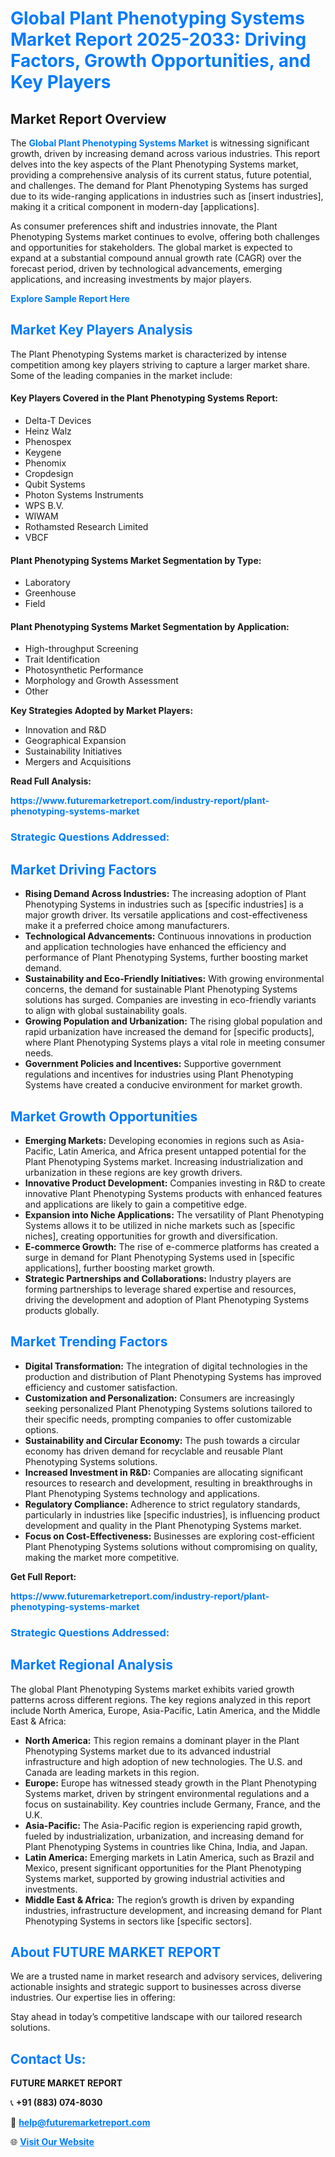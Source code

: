 <h1 style="color: #007BFF;">Global Plant Phenotyping Systems Market Report 2025-2033: Driving Factors, Growth Opportunities, and Key Players</h1>

<section id="overview">
<h2>Market Report Overview</h2>
<p>The <a href="https://www.futuremarketreport.com/industry-report/plant-phenotyping-systems-market" style="color: #007BFF; text-decoration: none;"><strong>Global Plant Phenotyping Systems Market</strong></a> is witnessing significant growth, driven by increasing demand across various industries. This report delves into the key aspects of the Plant Phenotyping Systems market, providing a comprehensive analysis of its current status, future potential, and challenges. The demand for Plant Phenotyping Systems has surged due to its wide-ranging applications in industries such as [insert industries], making it a critical component in modern-day [applications].</p>
<p>As consumer preferences shift and industries innovate, the Plant Phenotyping Systems market continues to evolve, offering both challenges and opportunities for stakeholders. The global market is expected to expand at a substantial compound annual growth rate (CAGR) over the forecast period, driven by technological advancements, emerging applications, and increasing investments by major players.</p>
</section>

<section id="overview">
<p><a href="https://www.futuremarketreport.com/request-sample/reportId=92151" style="color: #007BFF; text-decoration: none;"><strong>Explore Sample Report Here</strong></a></p>
</section>

<section id="key-players">
<h2 style="color: #007BFF;">Market Key Players Analysis</h2>
<p>The Plant Phenotyping Systems market is characterized by intense competition among key players striving to capture a larger market share. Some of the leading companies in the market include:</p>
<h4>Key Players Covered in the Plant Phenotyping Systems Report:</h4>
<ul><li>Delta-T Devices</li><li>Heinz Walz</li><li>Phenospex</li><li>Keygene</li><li>Phenomix</li><li>Cropdesign</li><li>Qubit Systems</li><li>Photon Systems Instruments</li><li>WPS B.V.</li><li>WIWAM</li><li>Rothamsted Research Limited</li><li>VBCF</li></ul>
<h4>Plant Phenotyping Systems Market Segmentation by Type:</h4>
<ul><li>Laboratory</li><li>Greenhouse</li><li>Field</li></ul>

<h4>Plant Phenotyping Systems Market Segmentation by Application:</h4>
<ul><li>High-throughput Screening</li><li>Trait Identification</li><li>Photosynthetic Performance</li><li>Morphology and Growth Assessment</li><li>Other</li></ul>
<p><strong>Key Strategies Adopted by Market Players:</strong></p>
<ul>
<li>Innovation and R&D</li>
<li>Geographical Expansion</li>
<li>Sustainability Initiatives</li>
<li>Mergers and Acquisitions</li>
</ul>
</section>

<section>
<p><strong>Read Full Analysis: </strong></p><a href="https://www.futuremarketreport.com/industry-report/plant-phenotyping-systems-market" style="color: #007BFF; text-decoration: none;"><strong>https://www.futuremarketreport.com/industry-report/plant-phenotyping-systems-market</strong></a>
<h3 style="color: #007BFF;">Strategic Questions Addressed:</h3>
</section>

<section id="driving-factors">
<h2 style="color: #007BFF;">Market Driving Factors</h2>
<ul>
<li><strong>Rising Demand Across Industries:</strong> The increasing adoption of Plant Phenotyping Systems in industries such as [specific industries] is a major growth driver. Its versatile applications and cost-effectiveness make it a preferred choice among manufacturers.</li>
<li><strong>Technological Advancements:</strong> Continuous innovations in production and application technologies have enhanced the efficiency and performance of Plant Phenotyping Systems, further boosting market demand.</li>
<li><strong>Sustainability and Eco-Friendly Initiatives:</strong> With growing environmental concerns, the demand for sustainable Plant Phenotyping Systems solutions has surged. Companies are investing in eco-friendly variants to align with global sustainability goals.</li>
<li><strong>Growing Population and Urbanization:</strong> The rising global population and rapid urbanization have increased the demand for [specific products], where Plant Phenotyping Systems plays a vital role in meeting consumer needs.</li>
<li><strong>Government Policies and Incentives:</strong> Supportive government regulations and incentives for industries using Plant Phenotyping Systems have created a conducive environment for market growth.</li>
</ul>
</section>

<section id="growth-opportunities">
<h2 style="color: #007BFF;">Market Growth Opportunities</h2>
<ul>
<li><strong>Emerging Markets:</strong> Developing economies in regions such as Asia-Pacific, Latin America, and Africa present untapped potential for the Plant Phenotyping Systems market. Increasing industrialization and urbanization in these regions are key growth drivers.</li>
<li><strong>Innovative Product Development:</strong> Companies investing in R&D to create innovative Plant Phenotyping Systems products with enhanced features and applications are likely to gain a competitive edge.</li>
<li><strong>Expansion into Niche Applications:</strong> The versatility of Plant Phenotyping Systems allows it to be utilized in niche markets such as [specific niches], creating opportunities for growth and diversification.</li>
<li><strong>E-commerce Growth:</strong> The rise of e-commerce platforms has created a surge in demand for Plant Phenotyping Systems used in [specific applications], further boosting market growth.</li>
<li><strong>Strategic Partnerships and Collaborations:</strong> Industry players are forming partnerships to leverage shared expertise and resources, driving the development and adoption of Plant Phenotyping Systems products globally.</li>
</ul>
</section>

<section id="trending-factors">
<h2 style="color: #007BFF;">Market Trending Factors</h2>
<ul>
<li><strong>Digital Transformation:</strong> The integration of digital technologies in the production and distribution of Plant Phenotyping Systems has improved efficiency and customer satisfaction.</li>
<li><strong>Customization and Personalization:</strong> Consumers are increasingly seeking personalized Plant Phenotyping Systems solutions tailored to their specific needs, prompting companies to offer customizable options.</li>
<li><strong>Sustainability and Circular Economy:</strong> The push towards a circular economy has driven demand for recyclable and reusable Plant Phenotyping Systems solutions.</li>
<li><strong>Increased Investment in R&D:</strong> Companies are allocating significant resources to research and development, resulting in breakthroughs in Plant Phenotyping Systems technology and applications.</li>
<li><strong>Regulatory Compliance:</strong> Adherence to strict regulatory standards, particularly in industries like [specific industries], is influencing product development and quality in the Plant Phenotyping Systems market.</li>
<li><strong>Focus on Cost-Effectiveness:</strong> Businesses are exploring cost-efficient Plant Phenotyping Systems solutions without compromising on quality, making the market more competitive.</li>
</ul>
</section>

<section>
<p><strong>Get Full Report: </strong></p><a href="https://www.futuremarketreport.com/industry-report/plant-phenotyping-systems-market" style="color: #007BFF; text-decoration: none;"><strong>https://www.futuremarketreport.com/industry-report/plant-phenotyping-systems-market</strong></a>
<h3 style="color: #007BFF;">Strategic Questions Addressed:</h3>
</section>


<section id="regional-analysis">
<h2 style="color: #007BFF;">Market Regional Analysis</h2>
<p>The global Plant Phenotyping Systems market exhibits varied growth patterns across different regions. The key regions analyzed in this report include North America, Europe, Asia-Pacific, Latin America, and the Middle East & Africa:</p>
<ul>
<li><strong>North America:</strong> This region remains a dominant player in the Plant Phenotyping Systems market due to its advanced industrial infrastructure and high adoption of new technologies. The U.S. and Canada are leading markets in this region.</li>
<li><strong>Europe:</strong> Europe has witnessed steady growth in the Plant Phenotyping Systems market, driven by stringent environmental regulations and a focus on sustainability. Key countries include Germany, France, and the U.K.</li>
<li><strong>Asia-Pacific:</strong> The Asia-Pacific region is experiencing rapid growth, fueled by industrialization, urbanization, and increasing demand for Plant Phenotyping Systems in countries like China, India, and Japan.</li>
<li><strong>Latin America:</strong> Emerging markets in Latin America, such as Brazil and Mexico, present significant opportunities for the Plant Phenotyping Systems market, supported by growing industrial activities and investments.</li>
<li><strong>Middle East & Africa:</strong> The region’s growth is driven by expanding industries, infrastructure development, and increasing demand for Plant Phenotyping Systems in sectors like [specific sectors].</li>
</ul>
</section>

<footer>
<h2 style="color: #007BFF;">About FUTURE MARKET REPORT</h2>
<p>We are a trusted name in market research and advisory services, delivering actionable insights and strategic support to businesses across diverse industries. Our expertise lies in offering:</p>

<p>Stay ahead in today’s competitive landscape with our tailored research solutions.</p>

<h2 style="color: #007BFF;">Contact Us:</h2>
<p><strong>FUTURE MARKET REPORT</strong></p>
<p>📞 <strong>+91 (883) 074-8030</strong></p>
<p>📧 <strong><a href="mailto:help@futuremarketreport.com" style="color: #007BFF;">help@futuremarketreport.com</a></strong></p>
<p>🌐 <strong><a href="https://www.futuremarketreport.com/" style="color: #007BFF;">Visit Our Website</a></strong></p>
</footer>